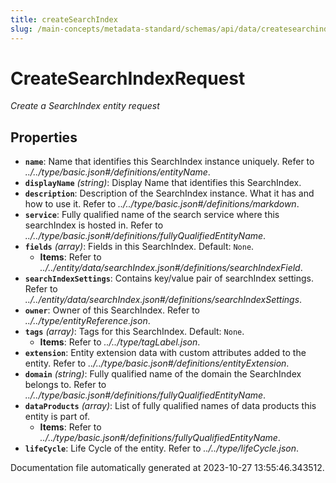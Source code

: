 ```yaml
---
title: createSearchIndex
slug: /main-concepts/metadata-standard/schemas/api/data/createsearchindex
---
```


# CreateSearchIndexRequest

*Create a SearchIndex entity request*

## Properties

- **`name`**: Name that identifies this SearchIndex instance uniquely. Refer to *../../type/basic.json#/definitions/entityName*.
- **`displayName`** *(string)*: Display Name that identifies this SearchIndex.
- **`description`**: Description of the SearchIndex instance. What it has and how to use it. Refer to *../../type/basic.json#/definitions/markdown*.
- **`service`**: Fully qualified name of the search service where this searchIndex is hosted in. Refer to *../../type/basic.json#/definitions/fullyQualifiedEntityName*.
- **`fields`** *(array)*: Fields in this SearchIndex. Default: `None`.
  - **Items**: Refer to *../../entity/data/searchIndex.json#/definitions/searchIndexField*.
- **`searchIndexSettings`**: Contains key/value pair of searchIndex settings. Refer to *../../entity/data/searchIndex.json#/definitions/searchIndexSettings*.
- **`owner`**: Owner of this SearchIndex. Refer to *../../type/entityReference.json*.
- **`tags`** *(array)*: Tags for this SearchIndex. Default: `None`.
  - **Items**: Refer to *../../type/tagLabel.json*.
- **`extension`**: Entity extension data with custom attributes added to the entity. Refer to *../../type/basic.json#/definitions/entityExtension*.
- **`domain`** *(string)*: Fully qualified name of the domain the SearchIndex belongs to. Refer to *../../type/basic.json#/definitions/fullyQualifiedEntityName*.
- **`dataProducts`** *(array)*: List of fully qualified names of data products this entity is part of.
  - **Items**: Refer to *../../type/basic.json#/definitions/fullyQualifiedEntityName*.
- **`lifeCycle`**: Life Cycle of the entity. Refer to *../../type/lifeCycle.json*.


Documentation file automatically generated at 2023-10-27 13:55:46.343512.
